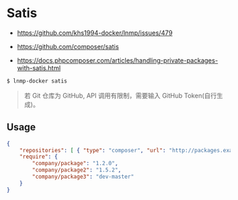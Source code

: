 # Satis

* https://github.com/khs1994-docker/lnmp/issues/479

* https://github.com/composer/satis

* https://docs.phpcomposer.com/articles/handling-private-packages-with-satis.html

```bash
$ lnmp-docker satis
```

> 若 Git 仓库为 GitHub, API 调用有限制，需要输入 GitHub Token(自行生成)。

## Usage

```json
{
    "repositories": [ { "type": "composer", "url": "http://packages.example.org/" } ],
    "require": {
        "company/package": "1.2.0",
        "company/package2": "1.5.2",
        "company/package3": "dev-master"
    }
}
```
